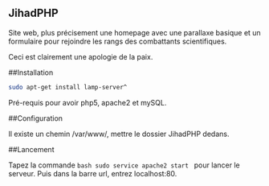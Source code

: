 ## JihadPHP

Site web, plus précisement une homepage avec une parallaxe basique et un formulaire pour rejoindre les rangs des combattants scientifiques.

Ceci est clairement une apologie de la paix.

##Installation

```bash
sudo apt-get install lamp-server^
```

Pré-requis pour avoir php5, apache2 et mySQL.

##Configuration

Il existe un chemin /var/www/, mettre le dossier JihadPHP dedans.

##Lancement

Tapez la commande ```bash sudo service apache2 start ``` pour lancer le serveur. Puis dans la barre url, entrez localhost:80. 
